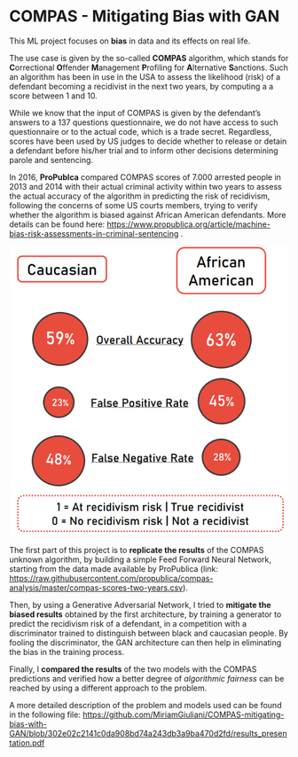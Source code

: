 # COMPAS - Mitigating Bias with GAN

This ML project focuses on **bias** in data and its effects on real life. 

The use case is given by the so-called **COMPAS** algorithm, which stands for **C**orrectional **O**ffender **M**anagement **P**rofiling for **A**lternative **S**anctions. Such an algorithm has been in use in the USA to assess the likelihood (risk) of a defendant becoming a recidivist in the next two years, by computing a
a score between 1 and 10. 

While we know that the input of COMPAS is given by the defendant’s answers to a 137 questions questionnaire, we do not have access to such questionnaire or to the actual code, which is a trade secret. Regardless, scores have been used by US judges to decide whether to release or detain a defendant before his/her trial and to inform other decisions determining parole and sentencing. 

In 2016, **ProPublca** compared COMPAS scores of 7.000 arrested people in 2013 and 2014 with their actual criminal activity within two years to assess the actual accuracy of the algorithm in predicting the risk of recidivism, following the concerns of some US courts members, trying to verify whether the algorithm is biased against African American defendants. More details can be found here: https://www.propublica.org/article/machine-bias-risk-assessments-in-criminal-sentencing .

<img src="https://github.com/MiriamGiuliani/COMPAS-mitigating-bias-with-GAN/blob/302e02c2141c0da908bd74a243db3a9ba470d2fd/images/ProPublica_results_summary.png" alt="banner that saysmy name">

The first part of this project is to **replicate the results** of the COMPAS unknown algorithm, by building a simple Feed Forward Neural Network, starting from the data made available by ProPublica (link: https://raw.githubusercontent.com/propublica/compas-analysis/master/compas-scores-two-years.csv). 

Then, by using a Generative Adversarial Network, I tried to **mitigate the biased results** obtained by the first architecture, by training a generator to predict the recidivism risk of a defendant, in a competition with a discriminator trained to distinguish between black and caucasian people. By fooling the discriminator, the GAN architecture can then help in eliminating the bias in the training process. 

Finally, I **compared the results** of the two models with the COMPAS predictions and verified how a better degree of _algorithmic fairness_ can be reached by using a different approach to the problem. 

A more detailed description of the problem and models used can be found in the following file: https://github.com/MiriamGiuliani/COMPAS-mitigating-bias-with-GAN/blob/302e02c2141c0da908bd74a243db3a9ba470d2fd/results_presentation.pdf

